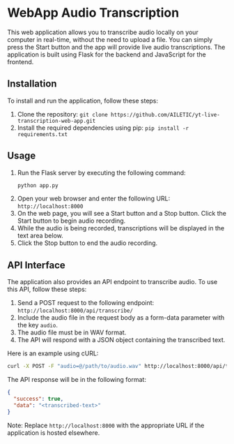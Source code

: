 # WebApp Audio Transcription

This web application allows you to transcribe audio locally on your computer in real-time, without the need to upload a file. You can simply press the Start button and the app will provide live audio transcriptions. The application is built using Flask for the backend and JavaScript for the frontend.

## Installation

To install and run the application, follow these steps:

1. Clone the repository: `git clone https://github.com/AILETIC/yt-live-transcription-web-app.git`
2. Install the required dependencies using pip: `pip install -r requirements.txt`

## Usage

1. Run the Flask server by executing the following command:
   ```bash
   python app.py
   ```
2. Open your web browser and enter the following URL: `http://localhost:8000`
3. On the web page, you will see a Start button and a Stop button. Click the Start button to begin audio recording.
4. While the audio is being recorded, transcriptions will be displayed in the text area below.
5. Click the Stop button to end the audio recording.

## API Interface

The application also provides an API endpoint to transcribe audio. To use this API, follow these steps:

1. Send a POST request to the following endpoint: `http://localhost:8000/api/transcribe/`
2. Include the audio file in the request body as a form-data parameter with the key `audio`.
3. The audio file must be in WAV format.
4. The API will respond with a JSON object containing the transcribed text.

Here is an example using cURL:

```bash
curl -X POST -F "audio=@/path/to/audio.wav" http://localhost:8000/api/transcribe/
```

The API response will be in the following format:
```json
{
  "success": true,
  "data": "<transcribed-text>"
}
```

Note: Replace `http://localhost:8000` with the appropriate URL if the application is hosted elsewhere.
